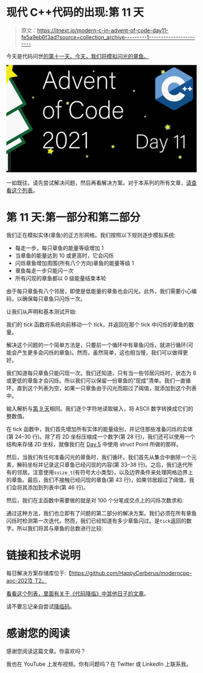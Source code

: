 # 现代 C++代码的出现:第 11 天

> 原文：<https://itnext.io/modern-c-in-advent-of-code-day11-fe5a9eb6f3ad?source=collection_archive---------1----------------------->

今天是代码问世[的第十一天。今天，我们将模拟闪光的章鱼。](https://adventofcode.com/2021)

![](img/f45599222825e3f66b60f8834ad75129.png)

一如既往，请先尝试解决问题，然后再看解决方案。对于本系列的所有文章，[请查看这个列表](https://medium.com/@happy.cerberus/list/advent-of-code-2021-using-modern-c-c5814cb6666e)。

# 第 11 天:第一部分和第二部分

我们正在模拟实体(章鱼)的正方形网格。我们按照以下规则逐步模拟系统:

*   每走一步，每只章鱼的能量等级增加 1
*   当章鱼的能量达到 10 或更高时，它会闪烁
*   闪烁章鱼增加周围(所有八个方向)章鱼的能量等级 1
*   章鱼每走一步只能闪一次
*   所有闪现的章鱼都以 0 级能量结束本轮

由于每只章鱼有八个邻居，即使是低能量的章鱼也会闪光。此外，我们需要小心编码，以确保每只章鱼只闪烁一次。

让我们从声明和基本测试开始:

我们的 tick 函数将系统向前移动一个 tick，并返回在那个 tick 中闪烁的章鱼的数量。

解决这个问题的一个简单方法是，只要前一个循环中有章鱼闪烁，就进行循环(可能会产生更多会闪烁的章鱼)。然而，虽然简单，这也相当慢，我们可以做得更好。

我们知道每只章鱼只能闪现一次。我们还知道，只有当一些邻居闪烁时，状态为 8 或更低的章鱼才会闪烁。所以我们可以保留一份章鱼的“现成”清单。我们一直循环，直到这个列表为空，如果一只章鱼由于闪光而超过了阈值，就添加到这个列表中。

输入解析与[第 9 天](/modern-c-in-advent-of-code-day9-1ad4e7890032)相同。我们逐个字符地读取输入，将 ASCII 数字转换成它们的整数值。

在 tick 函数中，我们首先增加所有实体的能量级别，并记住那些准备闪烁的实体(第 24–30 行)。除了将 2D 坐标压缩成一个数字(第 28 行)，我们还可以使用一个结构来存储 2D 坐标，就像我们在 [Day 5](/modern-c-in-advent-of-code-day5-4777e4037869) 中使用 struct Point 所做的那样。

然后，当我们有任何准备闪光的章鱼时，我们循环。我们首先从集合中删除一个元素，解码坐标并记录这只章鱼已经闪现的内容(第 33–38 行)。之后，我们迭代所有的邻居。注意使用`ssize_t`(有符号大小类型)，以及边界条件来处理网格边界上的章鱼。最后，我们不接触已经闪现的章鱼(第 43 行)，如果邻居超过了阈值，我们会将其添加到列表中(第 46 行)。

然后，我们在主函数中需要做的就是对 100 个分笔成交点上的闪烁次数求和:

通过这种方法，我们也立即有了问题的第二部分的解决方案。我们必须在所有章鱼闪烁时检测第一次迭代。然而，我们已经知道有多少章鱼闪过。是`tick`返回的数字。所以我们将其与章鱼的总数进行比较:

# 链接和技术说明

每日解决方案存储库位于:【https://github.com/HappyCerberus/moderncpp-aoc-2021】T2。

[看看这个列表，里面有关于《代码降临》中其他日子的文章](https://medium.com/@happy.cerberus/list/advent-of-code-2021-using-modern-c-c5814cb6666e)。

请不要忘记亲自尝试[降临码](https://adventofcode.com/2021)。

# 感谢您的阅读

感谢您阅读这篇文章。你喜欢吗？

我也在 YouTube 上发布视频。你有问题吗？在 Twitter 或 LinkedIn 上联系我。